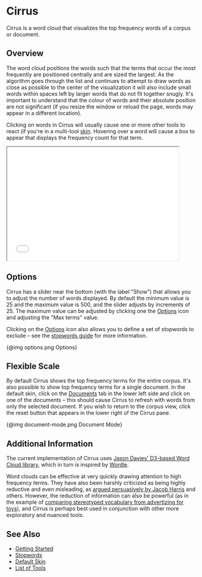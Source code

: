 # Cirrus

Cirrus is a word cloud that visualizes the top frequency words of a corpus or document.

## Overview

The word cloud positions the words such that the terms that occur the most frequently are positioned centrally and are sized the largest. As the algorithm goes through the list and continues to attempt to draw words as close as possible to the center of the visualization it will also include small words within spaces left by larger words that do not fit together snugly. It's important to understand that the colour of words and their absolute position are not significant (if you resize the window or reload the page, words may appear in a different location).

Clicking on words in Cirrus will usually cause one or more other tools to react (if you're in a multi-tool [skin](#!/guide/skins). Hovering over a word will cause a box to appear that displays the frequency count for that term.

<iframe src="../tool/Cirrus/?corpus=austen" style="width: 90%; height: 300px;"></iframe>

## Options

Cirrus has a slider near the bottom (with the label "Show") that allows you to adjust the number of words displayed. By default the minimum value is 25 and the maximum value is 500, and the slider adjusts by increments of 25. The maximum value can be adjusted by clicking one the [Options](#!/guide/options) icon and adjusting the "Max terms" value.

Clicking on the [Options](#!/guide/options) icon also allows you to define a set of stopwords to exclude – see the [stopwords guide](#!/guide/stopwords) for more information.

{@img options.png Options}

## Flexible Scale

By default Cirrus shows the top frequency terms for the entire corpus. It's also possible to show top frequency terms for a single document. In the default skin, click on the [Documents](#!/guide/documents) tab in the lower left side and click on one of the documents – this should cause Cirrus to refresh with words from only the selected document. If you wish to return to the corpus view, click the reset button that appears in the lower right of the Cirrus pane.

{@img document-mode.png Document Mode}

## Additional Information

The current implementation of Cirrus uses [Jason Davies' D3-based Word Cloud library](https://github.com/jasondavies/d3-cloud), which in turn is inspired by [Wordle](http://www.wordle.net/).

Word clouds can be effective at very quickly drawing attention to high frequency terms. They have also been harshly criticized as being highly reductive and even misleading, as [argued persuasively by Jacob Harris](http://www.niemanlab.org/2011/10/word-clouds-considered-harmful/) and others. However, the reduction of information can also be powerful (as in the example of [comparing stereotyped vocabulary from advertizing for toys](http://www.achilleseffect.com/2011/03/word-cloud-how-toy-ad-vocabulary-reinforces-gender-stereotypes/)), and Cirrus is perhaps best used in conjunction with other more exploratory and nuanced tools.

## See Also

- [Getting Started](#!/guide/start)
- [Stopwords](#!/guide/stopwords)
- [Default Skin](#!/guide/skins-section-default-skin)
- [List of Tools](#!/guide/tools)
